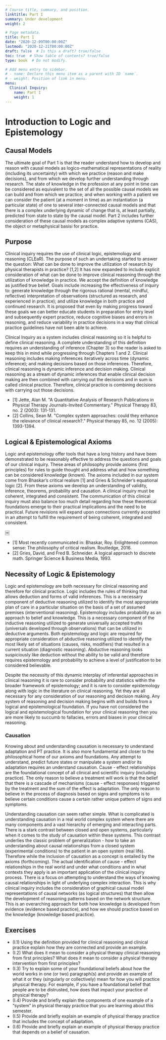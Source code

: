 ```yaml
---
# Course title, summary, and position.
linktitle: Part I
summary: Under development
weight: 2

# Page metadata.
title: Part I
date: "2020-12-09T00:00:00Z"
lastmod: "2020-12-21T00:00:00Z"
draft: false  # Is this a draft? true/false
toc: true  # Show table of contents? true/false
type: book  # Do not modify.

# Add menu entry to sidebar.
# - name: Declare this menu item as a parent with ID `name`.
# - weight: Position of link in menu.
menu:
  Clinical Inquiry:
    name: Part I
    weight: 1
---
```


# Introduction to Logic and Epistemology

## Causal Models

The ultimate goal of Part 1 is that the reader understand how to develop and reason with causal models as logico-mathematical representations of reality (including its uncertainty) with which we practice (reason and make decisions), and from which we develop further understanding through research. The state of knowledge in the profession at any point in time can be considered as equivalent to the set of all the possible causal models we can build and from which we practice; and when working with a patient we can consider the patient (at a moment in time) as an instantiation (a particular state) of one to several inter-connected causal models and that there is a complex underlying dynamic of change that is, at least partially, predicted from state to state by the causal model. Part 2 includes further consideration of these causal models as complex adaptive systems (CAS), the object or metaphysical basisi for practice.

## Purpose

Clinical inquiry requires the use of clinical logic, epistemology and reasoning (CLEaR). The purpose of such an undertaking started to answer the question: What can be done to improve the utilization of research by physical therapists in practice? [1,2] It has now expanded to include explicit consideration of what can be done to improve clinical reasoning through the utilization of knowledge in practice. We accept the definition of knowledge as justified true belief.  Goals include increasing the effectiveness of inquiry to: generate knowledge through the rigorous rational (mental, mindful, reflective) interpretation of observations (structured as research, and experienced in practice); and utilize knowledge in both practice and continued research. It is proposed that even by making progress toward these goals we can better educate students in preparation for entry level and subsequently expert practice, reduce cognitive biases and errors in reasoning, and reduce variability in practice decisions in a way that clinical practice guidelines have not been able to achieve.


Clinical Inquiry as a system includes clinical reasoning so it is helpful to define clinical reasoning. A complete understanding of this definition requires an understanding of inference (Chapter 3) so the reader is asked to keep this in mind while progressing through Chapters 1 and 2. Clinical reasoning includes making inferences iteratively across time (dynamic inference); and making decisions based on those inferences. Therefore, clinical reasoning is dynamic inference and decision making.  Clinical reasoning as a stream of dynamic inferences that enable clinical decision making are then combined with carrying out the decisions and in sum is called clinical practice. Therefore, clinical practice is combining decisions with carrying out those decisions. 

- [1] Jette, Alan M. "A Quantitative Analysis of Research Publications in Physical Therapy Journals-Invited Commentary." Physical Therapy 83, no. 2 (2003): 131-131.
- [2] Collins, Sean M. "Complex system approaches: could they enhance the relevance of clinical research?." Physical therapy 85, no. 12 (2005): 1393-1394.

## Logical & Epistemological Axioms

Logic and epistemology offer tools that have a long history and have been demonstrated to be reasonably effective to address the questions and goals of our clinical inquiry. These areas of philosophy provide axioms (first principles) for rules to guide thought and address what and how something can be considered knowledge (known). The axioms included in our system come from Bhaskar’s critical realism [1] and Gries & Schneider’s equational logic [2]. From these axioms we develop an understanding of validity, inference, theorems, probability and causation. A clinical inquiry must be coherent, integrated and consistent. The communication of this clinical inquiry must also balance too much detail regarding how these theoretical foundations emerge to their practical implications and the need to be practical. Future revisions will expand upon connections currently accepted in an attempt to fulfill the requirement of being coherent, integrated and consistent.

￼
- [1] Most recently communicated in: Bhaskar, Roy. Enlightened common sense: The philosophy of critical realism. Routledge, 2016.
- [2] Gries, David, and Fred B. Schneider. A logical approach to discrete math. Springer Science & Business Media, 1993.

## Necessity of Logic & Epistemology

Logic and epistemology are both necessary for clinical reasoning and therefore for clinical practice. Logic includes the rules of thinking that allows deduction and forms of valid inferences. This is a necessary component of deductive reasoning utilized to identify the most appropriate plan of care in a particular situation on the basis of a set of assumed premises (interventional reasoning). Epistemology includes probability as an approach to belief and knowledge. This is a necessary component of the inductive reasoning utilized to generate universally accepted truths (universals developed through observations) that can be utilized in deductive arguments. Both epistemology and logic are required for appropriate consideration of abductive reasoning utilized to identify the most likely set of situations (causes, risks, modifiers) that resulted in a current situation (diagnostic reasoning). Abductive reasoning looks suspiciously like deduction without the ability to be valid and therefore requires epistemology and probability to achieve a level of justification to be considered believable. 

Despite the necessity of this dynamic interplay of inferential approaches in clinical reasoning it is rare to consider probability and statistics within the broader framework of epistemology; and it is rare to consider epistemology along with logic in the literature on clinical reasoning. Yet they are all necessary for any consideration of our reasoning and decision making. Any system of reasoning and decision making begins with and builds from a logical and epistemological foundation. If you have not considered the logical and epistemological foundation for your clinical reasoning then you are more likely to succumb to fallacies, errors and biases in your clinical reasoning.

### Causation

Knowing about and understanding causation is necessary to understand adaptation and PT practice. It is also more fundamental and closer to the philosophical home of our axioms and foundations. Any attempt to understand, predict future states or manipulate a system and/or its adaptation requires an understand causation. Cause - effect relationships are the foundational concept of all clinical and scientific inquiry (including practice). The only reason to believe a treatment will work is that the belief that there is a cascade of mechanisms (cause - effect responses) triggered by the treatment and the sum of the effect is adaptation. The only reason to believe in the process of diagnosis based on signs and symptoms is to believe certain conditions cause a certain rather unique pattern of signs and symptoms.

Understanding causation can seem rather simple. What is complicated is understanding causation in a real world complex system where there are many components and a vast hierarchy of emerging and interacting parts. There is a stark contrast between closed and open systems, particularly when it comes to the study of causation within these systems. This contrast underlies the classic problem of generalization - how to take an understanding about causal relationships from a closed system (experimental conditions) to the patient in an open system (real life). Therefore while the inclusion of causation as a concept is entailed by the axioms (forthcoming). The actual identification of cause - effect relationships in the real world and under what conditions and in what contexts they apply is an important application of the clinical inquiry process. There is a focus on attempting to understand the ways of knowing causal relationships in light of underlying complex interaction. This is why clinical inquiry includes the consideration of graphical causal model representations of causal networks (as logical structures) that then allow the development of reasoning patterns based on the network structure. This is an overarching approach for both how knowledge is developed from evidence (evidence based practice), and how we should practice based on the knowledge (knowledge based practice).

## Exercises

- (I.1)	Using the definition provided for clinical reasoning and clinical practice explain how they are connected and provide an example. 
- (I.2)	What does it mean to consider a physical therapy clinical reasoning from first principles? What does it mean to consider a physical therapy intervention from first principles?
- (I.3)	Try to explain some of your foundational beliefs about how the world works in one (or two) paragraph(s) and provide an example of what it or they (singularly or collectively) mean for how you will practice physical therapy. For example, if you have a foundational belief that people are to be distrusted, how does that impact your practice of physical therapy?
- (I.4)	Provide and briefly explain the components of one example of a “system” in physical therapy practice that you are learning about this semester.
- (I.5)	Provide and briefly explain an example of physical therapy practice that includes the concept of adaptation.
- (I.6) 	Provide and briefly explain an example of physical therapy practice that depends on a belief of causation.
